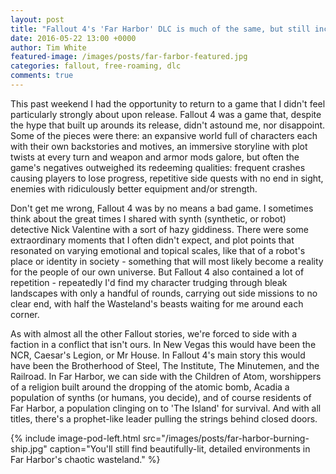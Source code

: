 ```yaml
---
layout: post
title: "Fallout 4's 'Far Harbor' DLC is much of the same, but still incredibly addictive"
date: 2016-05-22 13:00 +0000
author: Tim White
featured-image: /images/posts/far-farbor-featured.jpg
categories: fallout, free-roaming, dlc
comments: true
---
```

This past weekend I had the opportunity to return to a game that I didn't feel particularly strongly about upon release. Fallout 4 was a game that, despite the hype that built up arounds its release, didn't astound me, nor disappoint. Some of the pieces were there: an expansive world full of characters each with their own backstories and motives, an immersive storyline with plot twists at every turn and weapon and armor mods galore, but often the game's negatives outweighed its redeeming qualities: frequent crashes causing players to lose progress, repetitive side quests with no end in sight, enemies with ridiculously better equipment and/or strength.

Don't get me wrong, Fallout 4 was by no means a bad game. I sometimes think about the great times I shared with synth (synthetic, or robot) detective Nick Valentine with a sort of hazy giddiness. There were some extraordinary moments that I often didn't expect, and plot points that resonated on varying emotional and topical scales, like that of a robot's place or identity in society - something that will most likely become a reality for the people of our own universe. But Fallout 4 also contained a lot of repetition - repeatedly I'd find my character trudging through bleak landscapes with only a handful of rounds, carrying out side missions to no clear end, with half the Wasteland's beasts waiting for me around each corner.

As with almost all the other Fallout stories, we're forced to side with a faction in a conflict that isn't ours. In New Vegas this would have been the NCR, Caesar's Legion, or Mr House. In Fallout 4's main story this would have been the Brotherhood of Steel, The Institute, The Minutemen, and the Railroad. In Far Harbor, we can side with the Children of Atom, worshippers of a religion built around the dropping of the atomic bomb, Acadia a population of synths (or humans, you decide), and of course residents of Far Harbor, a population clinging on to 'The Island' for survival. And with all titles, there's a prophet-like leader pulling the strings behind closed doors.

{% include image-pod-left.html src="/images/posts/far-harbor-burning-ship.jpg" caption="You'll still find beautifully-lit, detailed environments in Far Harbor's chaotic wasteland." %}
